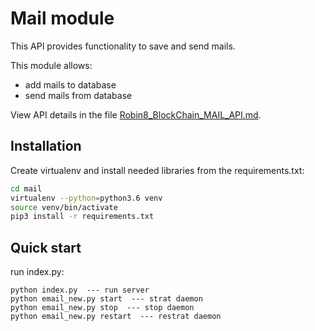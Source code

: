 # Mail module

This API provides functionality to save and send mails.

This module allows:

- add mails to database
- send mails from database

View API details in the file [Robin8_BlockChain_MAIL_API.md](Robin8_BlockChain_MAIL_API.md).

## Installation

Create virtualenv and install needed libraries from the requirements.txt:

```bash
cd mail
virtualenv --python=python3.6 venv
source venv/bin/activate
pip3 install -r requirements.txt
```

## Quick start

run index.py:

```
python index.py  --- run server
python email_new.py start  --- strat daemon
python email_new.py stop  --- stop daemon
python email_new.py restart  --- restrat daemon
```